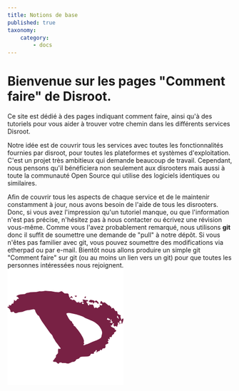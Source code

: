 ```yaml
---
title: Notions de base
published: true
taxonomy:
    category:
        - docs
---
```


# Bienvenue sur les pages "Comment faire" de **Disroot**.

Ce site est dédié à des pages indiquant comment faire, ainsi qu'à des tutoriels pour vous aider à trouver votre chemin dans les différents services Disroot.

Notre idée est de couvrir tous les services avec toutes les fonctionnalités fournies par disroot, pour toutes les plateformes et systèmes d'exploitation. C'est un projet très ambitieux qui demande beaucoup de travail. Cependant, nous pensons qu'il bénéficiera non seulement aux disrooters mais aussi à toute la communauté Open Source qui utilise des logiciels identiques ou similaires.

Afin de couvrir tous les aspects de chaque service et de le maintenir constamment à jour, nous avons besoin de l'aide de tous les disrooters. Donc, si vous avez l'impression qu'un tutoriel manque, ou que l'information n'est pas précise, n'hésitez pas à nous contacter ou écrivez une révision vous-même. Comme vous l'avez probablement remarqué, nous utilisons **git** donc il suffit de soumettre une demande de "pull" à notre dépôt.
Si vous n'êtes pas familier avec git, vous pouvez soumettre des modifications via etherpad ou par e-mail. Bientôt nous allons produire un simple git "Comment faire" sur git (ou au moins un lien vers un git) pour que toutes les personnes intéressées nous rejoignent.
![](en/disroot_logo.png)
